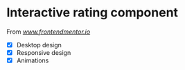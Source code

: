 # Interactive rating component

From *www.frontendmentor.io*

- [x] Desktop design
- [x] Responsive design
- [x] Animations